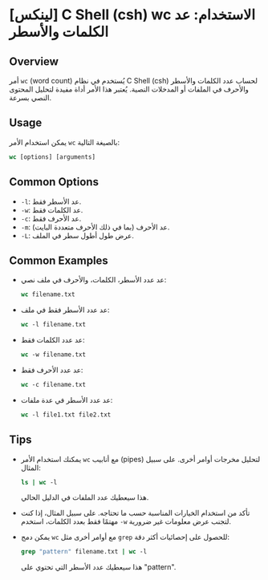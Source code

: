# [لينكس] C Shell (csh) wc الاستخدام: عد الكلمات والأسطر

## Overview
أمر `wc` (word count) يُستخدم في نظام C Shell (csh) لحساب عدد الكلمات والأسطر والأحرف في الملفات أو المدخلات النصية. يُعتبر هذا الأمر أداة مفيدة لتحليل المحتوى النصي بسرعة.

## Usage
يمكن استخدام الأمر `wc` بالصيغة التالية:

```csh
wc [options] [arguments]
```

## Common Options
- `-l`: عد الأسطر فقط.
- `-w`: عد الكلمات فقط.
- `-c`: عد الأحرف فقط.
- `-m`: عد الأحرف (بما في ذلك الأحرف متعددة البايت).
- `-L`: عرض طول أطول سطر في الملف.

## Common Examples
- عد عدد الأسطر، الكلمات، والأحرف في ملف نصي:
  ```csh
  wc filename.txt
  ```

- عد عدد الأسطر فقط في ملف:
  ```csh
  wc -l filename.txt
  ```

- عد عدد الكلمات فقط:
  ```csh
  wc -w filename.txt
  ```

- عد عدد الأحرف فقط:
  ```csh
  wc -c filename.txt
  ```

- عد عدد الأسطر في عدة ملفات:
  ```csh
  wc -l file1.txt file2.txt
  ```

## Tips
- يمكنك استخدام الأمر `wc` مع أنابيب (pipes) لتحليل مخرجات أوامر أخرى. على سبيل المثال:
  ```csh
  ls | wc -l
  ```
  هذا سيعطيك عدد الملفات في الدليل الحالي.

- تأكد من استخدام الخيارات المناسبة حسب ما تحتاجه. على سبيل المثال، إذا كنت مهتمًا فقط بعدد الكلمات، استخدم `-w` لتجنب عرض معلومات غير ضرورية.

- يمكن دمج `wc` مع أوامر أخرى مثل `grep` للحصول على إحصائيات أكثر دقة:
  ```csh
  grep "pattern" filename.txt | wc -l
  ```
  هذا سيعطيك عدد الأسطر التي تحتوي على "pattern".